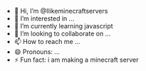 - 👋 Hi, I’m @Ilikeminecraftservers
- 👀 I’m interested in ...
- 🌱 I’m currently learning javascript
- 💞️ I’m looking to collaborate on ...
- 📫 How to reach me ...
- 😄 Pronouns: ...
- ⚡ Fun fact: i am making a minecraft server

<!---
Ilikeminecraftservers/Ilikeminecraftservers is a ✨ special ✨ repository because its `README.md` (this file) appears on your GitHub profile.
You can click the Preview link to take a look at your changes.
--->
